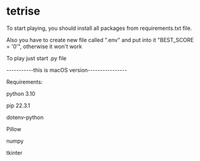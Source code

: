 # tetrise

To start playing, you should install all packages from requirements.txt file. 

Also you have to create new file called ".env" and put into it "BEST_SCORE = '0'", otherwise it won't work

To play just start .py file

-----------this is macOS version----------------


Requirements:

python 3.10

pip 22.3.1

dotenv-python

Pillow

numpy 

tkinter
